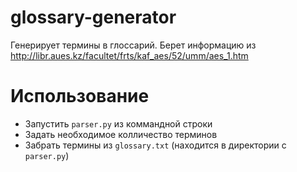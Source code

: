 # glossary-generator
Генерирует термины в глоссарий.
Берет информацию из http://libr.aues.kz/facultet/frts/kaf_aes/52/umm/aes_1.htm

# Использование
- Запустить `parser.py` из коммандной строки
- Задать необходимое колличество терминов
- Забрать термины из `glossary.txt` (находится в директории с `parser.py`)
